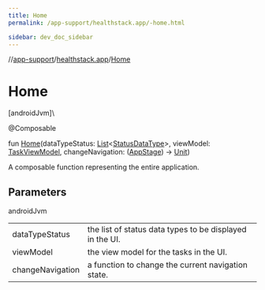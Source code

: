 ```yaml
---
title: Home
permalink: /app-support/healthstack.app/-home.html

sidebar: dev_doc_sidebar
---
```

//[app-support](../../app-support.html)/[healthstack.app](index.html)/[Home](-home.html)



# Home



[androidJvm]\




@Composable



fun [Home](-home.html)(dataTypeStatus: [List](https://kotlinlang.org/api/latest/jvm/stdlib/kotlin.collections/-list/index.html)&lt;[StatusDataType](../healthstack.app.status/-status-data-type/index.html)&gt;, viewModel: [TaskViewModel](../healthstack.app.viewmodel/-task-view-model/index.html), changeNavigation: ([AppStage](../healthstack.app.pref/-app-stage/index.html)) -&gt; [Unit](https://kotlinlang.org/api/latest/jvm/stdlib/kotlin/-unit/index.html))



A composable function representing the entire application.



## Parameters


androidJvm

| | |
|---|---|
| dataTypeStatus | the list of status data types to be displayed in the UI. |
| viewModel | the view model for the tasks in the UI. |
| changeNavigation | a function to change the current navigation state. |




